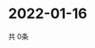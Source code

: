 # 2022-01-16
  共 0条

  <!-- BEGIN -->
  <!-- 最后更新时间Sun Jan 16 2022 09:03:48 GMT+0000 (Coordinated Universal Time) -->
  
  <!-- END -->
  
  